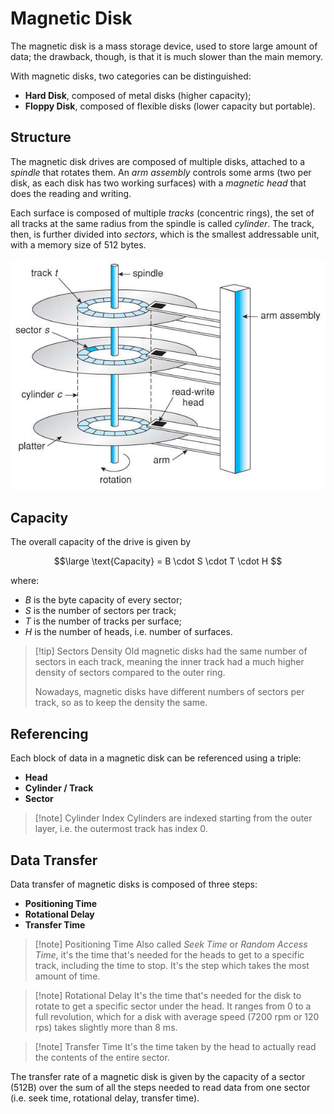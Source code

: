 # Magnetic Disk

The magnetic disk is a mass storage device, used to store large amount of data; the drawback, though, is that it is much slower than the main memory.

With magnetic disks, two categories can be distinguished:
- **Hard Disk**, composed of metal disks (higher capacity);
- **Floppy Disk**, composed of flexible disks (lower capacity but portable).

## Structure

The magnetic disk drives are composed of multiple disks, attached to a *spindle* that rotates them. An *arm assembly* controls some arms (two per disk, as each disk has two working surfaces) with a *magnetic head* that does the reading and writing.

Each surface is composed of multiple *tracks* (concentric rings), the set of all tracks at the same radius from the spindle is called *cylinder*. The track, then, is further divided into *sectors*, which is the smallest addressable unit, with a memory size of 512 bytes.

![Image of a Magnetic Disk](/assets/Magnetic%20Disk%20Structure.jpg)

## Capacity

The overall capacity of the drive is given by

$$\large
	\text{Capacity} = B \cdot S \cdot T \cdot H
$$

where:

- $B$ is the byte capacity of every sector;
- $S$ is the number of sectors per track;
- $T$ is the number of tracks per surface;
- $H$ is the number of heads, i.e. number of surfaces.

> [!tip] Sectors Density
> Old magnetic disks had the same number of sectors in each track, meaning the inner track had a much higher density of sectors compared to the outer ring. 
> 
> Nowadays, magnetic disks have different numbers of sectors per track, so as to keep the density the same.

## Referencing

Each block of data in a magnetic disk can be referenced using a triple:

- **Head**
- **Cylinder / Track**
- **Sector**

> [!note] Cylinder Index
> Cylinders are indexed starting from the outer layer, i.e. the outermost track has index 0.

## Data Transfer

Data transfer of magnetic disks is composed of three steps:

- **Positioning Time**
- **Rotational Delay**
- **Transfer Time**

> [!note] Positioning Time
> Also called *Seek Time* or *Random Access Time*, it's the time that's needed for the heads to get to a specific track, including the time to stop. It's the step which takes the most amount of time.

> [!note] Rotational Delay
> It's the time that's needed for the disk to rotate to get a specific sector under the head. It ranges from 0 to a full revolution, which for a disk with average speed (7200 rpm or 120 rps) takes slightly more than 8 ms.

> [!note] Transfer Time
> It's the time taken by the head to actually read the contents of the entire sector.

The transfer rate of a magnetic disk is given by the capacity of a sector (512B) over the sum of all the steps needed to read data from one sector (i.e. seek time, rotational delay, transfer time).
